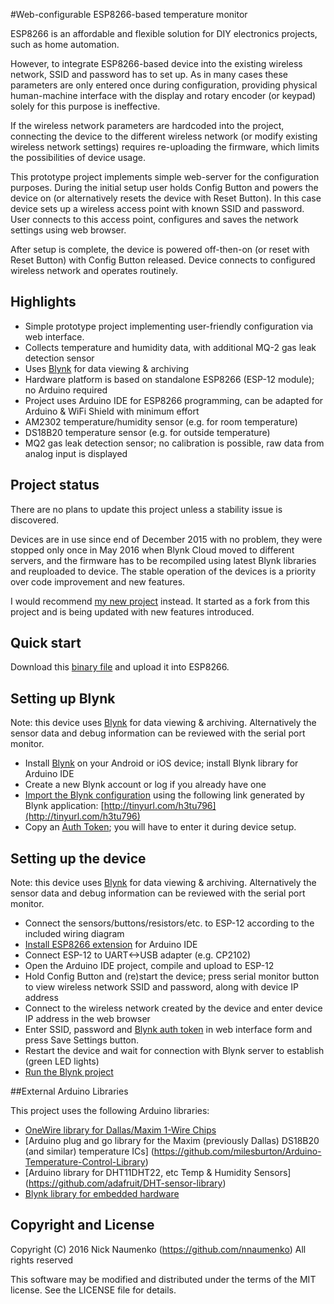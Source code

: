 #Web-configurable ESP8266-based temperature monitor

ESP8266 is an affordable and flexible solution for DIY electronics projects, such as home automation.

However, to integrate ESP8266-based device into the existing wireless network, SSID and password has to set up. As in many cases these parameters are only entered once during configuration, providing physical human-machine interface with the display and rotary encoder (or keypad) solely for this purpose is ineffective. 

If the wireless network parameters are hardcoded into the project, connecting the device to the different wireless network (or modify existing wireless network settings) requires re-uploading the firmware, which limits the possibilities of device usage.

This prototype project implements simple web-server for the configuration purposes. During the initial setup user holds Config Button and powers the device on (or alternatively resets the device with Reset Button). In this case device sets up a wireless access point with known SSID and password. User connects to this access point, configures and saves the network settings using web browser. 

After setup is complete, the device is powered off-then-on (or reset with Reset Button) with Config Button released. Device connects to configured wireless network and operates routinely.

## Highlights

* Simple prototype project implementing user-friendly configuration via web interface.
* Collects temperature and humidity data, with additional MQ-2 gas leak detection sensor
* Uses [Blynk]( http://www.blynk.cc/) for data viewing & archiving
* Hardware platform is based on standalone ESP8266 (ESP-12 module); no Arduino required
* Project uses Arduino IDE for ESP8266 programming, can be adapted for Arduino & WiFi Shield with minimum effort
* AM2302 temperature/humidity sensor (e.g. for room temperature)
* DS18B20 temperature sensor (e.g. for outside temperature)
* MQ2 gas leak detection sensor; no calibration is possible, raw data from analog input is displayed

## Project status

There are no plans to update this project unless a stability issue is discovered.

Devices are in use since end of December 2015 with no problem, they were stopped only once in May 2016 when Blynk Cloud moved to different servers, and the firmware has to be recompiled using latest Blynk libraries and reuploaded to device. The stable operation of the devices is a priority over code improvement and new features.

I would recommend [my new project](https://github.com/nnaumenko/room_monitor_esp8266/) instead. It started as a fork from this project and is being updated with new features introduced.

## Quick start

Download this [binary file](https://github.com/nnaumenko/webconfig-ESP8266-tempmon/raw/master/binary/temp_monitor_esp8266.bin) and upload it into ESP8266.

## Setting up Blynk

Note: this device uses [Blynk]( http://www.blynk.cc/) for data viewing & archiving. Alternatively the sensor data and debug information can be reviewed with the serial port monitor.

* Install [Blynk](http://www.blynk.cc/getting-started/) on your Android or iOS device; install Blynk library for Arduino IDE
* Create a new Blynk account or log if you already have one
* [Import the Blynk configuration](http://docs.blynk.cc/#sharing-share-your-project-configuration) using the following link generated by Blynk application: [http://tinyurl.com/h3tu796](http://tinyurl.com/h3tu796)
* Copy an [Auth Token](http://docs.blynk.cc/#getting-started-getting-started-with-the-blynk-app-4-auth-token); you will have to enter it during device setup.

## Setting up the device

Note: this device uses [Blynk](http://www.blynk.cc/) for data viewing & archiving. Alternatively the sensor data and debug information can be reviewed with the serial port monitor.

* Connect the sensors/buttons/resistors/etc. to ESP-12 according to the included wiring diagram
* [Install ESP8266 extension](https://github.com/esp8266/Arduino#installing-with-boards-manager) for Arduino IDE
* Connect ESP-12 to UART<->USB adapter (e.g. CP2102)
* Open the Arduino IDE project, compile and upload to ESP-12
* Hold Config Button and (re)start the device; press serial monitor button to view wireless network SSID and password, along with device IP address
* Connect to the wireless network created by the device and enter device IP address in the web browser
* Enter SSID, password and [Blynk auth token](http://docs.blynk.cc/#getting-started-getting-started-with-the-blynk-app-4-auth-token) in web interface form and press Save Settings button. 
* Restart the device and wait for connection with Blynk server to establish (green LED lights)
* [Run the Blynk project](http://docs.blynk.cc/#getting-started-getting-started-with-the-blynk-app-6-run-the-project)

##External Arduino Libraries

This project uses the following Arduino libraries:

* [OneWire library for Dallas/Maxim 1-Wire Chips](https://github.com/PaulStoffregen/OneWire)
* [Arduino plug and go library for the Maxim (previously Dallas) DS18B20 (and similar) temperature ICs] (https://github.com/milesburton/Arduino-Temperature-Control-Library)
* [Arduino library for DHT11DHT22, etc Temp & Humidity Sensors] (https://github.com/adafruit/DHT-sensor-library)
* [Blynk library for embedded hardware](https://github.com/blynkkk/blynk-library/releases/)

## Copyright and License

Copyright (C) 2016 Nick Naumenko (https://github.com/nnaumenko) All rights reserved

This software may be modified and distributed under the terms of the MIT license. See the LICENSE file for details.